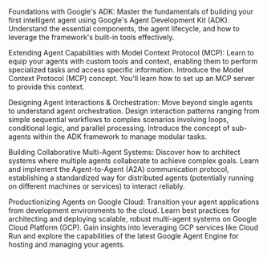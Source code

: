 Foundations with Google's ADK: Master the fundamentals of building your first intelligent agent using Google's Agent Development Kit (ADK). Understand the essential components, the agent lifecycle, and how to leverage the framework's built-in tools effectively.

Extending Agent Capabilities with Model Context Protocol (MCP): Learn to equip your agents with custom tools and context, enabling them to perform specialized tasks and access specific information. Introduce the Model Context Protocol (MCP) concept. You'll learn how to set up an MCP server to provide this context.

Designing Agent Interactions & Orchestration: Move beyond single agents to understand agent orchestration. Design interaction patterns ranging from simple sequential workflows to complex scenarios involving loops, conditional logic, and parallel processing. Introduce the concept of sub-agents within the ADK framework to manage modular tasks.

Building Collaborative Multi-Agent Systems: Discover how to architect systems where multiple agents collaborate to achieve complex goals. Learn and implement the Agent-to-Agent (A2A) communication protocol, establishing a standardized way for distributed agents (potentially running on different machines or services) to interact reliably.

Productionizing Agents on Google Cloud: Transition your agent applications from development environments to the cloud. Learn best practices for architecting and deploying scalable, robust multi-agent systems on Google Cloud Platform (GCP). Gain insights into leveraging GCP services like Cloud Run and explore the capabilities of the latest Google Agent Engine for hosting and managing your agents.
